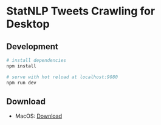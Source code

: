 # StatNLP Tweets Crawling for Desktop

## Development

``` bash
# install dependencies
npm install

# serve with hot reload at localhost:9080
npm run dev

```

## Download

- MacOS: [Download](https://raw.githubusercontent.com/sutd-statnlp/project-statnlp-desktop-crawling-tweet/master/download/TweetsCrawling-0.0.0.dmg.zip)